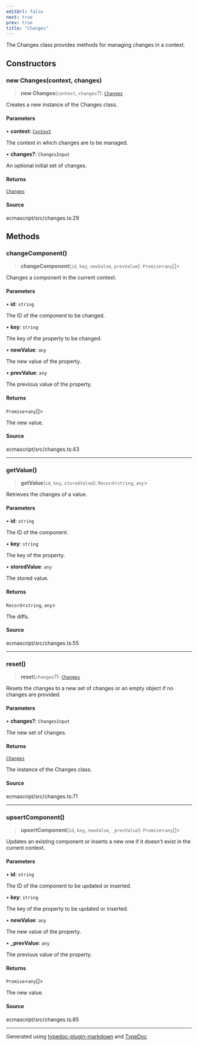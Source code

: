 ```yaml
---
editUrl: false
next: true
prev: true
title: "Changes"
---
```


The Changes class provides methods for managing changes in a context.

## Constructors

### new Changes(context, changes)

> **new Changes**(`context`, `changes`?): [`Changes`](/api/classes/changes/)

Creates a new instance of the Changes class.

#### Parameters

• **context**: [`Context`](/api/classes/context/)

The context in which changes are to be managed.

• **changes?**: `ChangesInput`

An optional initial set of changes.

#### Returns

[`Changes`](/api/classes/changes/)

#### Source

ecmascript/src/changes.ts:29

## Methods

### changeComponent()

> **changeComponent**(`id`, `key`, `newValue`, `prevValue`): `Promise`\<`any`[]\>

Changes a component in the current context.

#### Parameters

• **id**: `string`

The ID of the component to be changed.

• **key**: `string`

The key of the property to be changed.

• **newValue**: `any`

The new value of the property.

• **prevValue**: `any`

The previous value of the property.

#### Returns

`Promise`\<`any`[]\>

The new value.

#### Source

ecmascript/src/changes.ts:43

***

### getValue()

> **getValue**(`id`, `key`, `storedValue`): `Record`\<`string`, `any`\>

Retrieves the changes of a value.

#### Parameters

• **id**: `string`

The ID of the component.

• **key**: `string`

The key of the property.

• **storedValue**: `any`

The stored value.

#### Returns

`Record`\<`string`, `any`\>

The diffs.

#### Source

ecmascript/src/changes.ts:55

***

### reset()

> **reset**(`changes`?): [`Changes`](/api/classes/changes/)

Resets the changes to a new set of changes or an empty object if no changes are provided.

#### Parameters

• **changes?**: `ChangesInput`

The new set of changes.

#### Returns

[`Changes`](/api/classes/changes/)

The instance of the Changes class.

#### Source

ecmascript/src/changes.ts:71

***

### upsertComponent()

> **upsertComponent**(`id`, `key`, `newValue`, `_prevValue`): `Promise`\<`any`[]\>

Updates an existing component or inserts a new one if it doesn't exist in the current context.

#### Parameters

• **id**: `string`

The ID of the component to be updated or inserted.

• **key**: `string`

The key of the property to be updated or inserted.

• **newValue**: `any`

The new value of the property.

• **\_prevValue**: `any`

The previous value of the property.

#### Returns

`Promise`\<`any`[]\>

The new value.

#### Source

ecmascript/src/changes.ts:85

***

Generated using [typedoc-plugin-markdown](https://www.npmjs.com/package/typedoc-plugin-markdown) and [TypeDoc](https://typedoc.org/)
